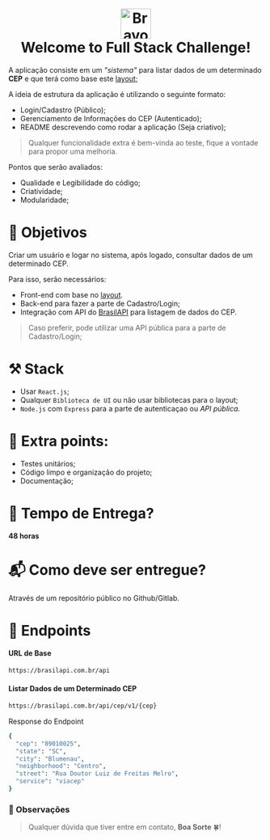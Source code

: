 <h1 align="center">
  <img alt="Bravosul" src="https://i.ibb.co/2nRKbHt/Logo.png" height="60px" />
  <br>
  Welcome to Full Stack Challenge!
</h1>

A aplicação consiste em um *"sistema"* para listar dados de um determinado **CEP** e que terá como base este [layout](https://www.figma.com/file/lpNy2FDAILuxhwwPn4Vz0H/Front-end-Challenge-Bravosul?node-id=0%3A1);


A ideia de estrutura da aplicação é utilizando o seguinte formato:
* Login/Cadastro (Público);
* Gerenciamento de Informações do CEP (Autenticado);
* README descrevendo como rodar a aplicação (Seja criativo);

> Qualquer funcionalidade extra é bem-vinda ao teste, fique a vontade para propor uma melhoria.

Pontos que serão avaliados:
* Qualidade e Legibilidade do código;
* Criatividade;
* Modularidade;


# :bookmark: Objetivos

Criar um usuário e logar no sistema, após logado, consultar dados de um determinado CEP.

Para isso, serão necessários:

* Front-end com base no [layout](https://www.figma.com/file/lpNy2FDAILuxhwwPn4Vz0H/Front-end-Challenge-Bravosul?node-id=0%3A1).
* Back-end para fazer a parte de Cadastro/Login;
* Integração com API do [BrasilAPI](https://brasilapi.com.br/) para listagem de dados do CEP.

> Caso preferir, pode utilizar uma API pública para a parte de Cadastro/Login;

# :hammer_and_pick: Stack

* Usar `React.js`;
* Qualquer `Biblioteca de UI` ou não usar bibliotecas para o layout;
* `Node.js` com `Express` para a parte de autenticaçao ou *API pública*. 

# :1st_place_medal: Extra points:

* Testes unitários;
* Código limpo e organização do projeto;
* Documentação;
  
# :date: Tempo de Entrega?
**48 horas**

# :mailbox_with_mail: Como deve ser entregue?
Através de um repositório público no Github/Gitlab.

# :tada: Endpoints
#### URL de Base
```sh
https://brasilapi.com.br/api
```

#### Listar Dados de um Determinado CEP
```sh
https://brasilapi.com.br/api/cep/v1/{cep}
```

Response do Endpoint
```sh
{
  "cep": "89010025",
  "state": "SC",
  "city": "Blumenau",
  "neighborhood": "Centro",
  "street": "Rua Doutor Luiz de Freitas Melro",
  "service": "viacep"
}
```

### :pushpin: Observações
> Qualquer dúvida que tiver entre em contato, **Boa Sorte** 🍀!
